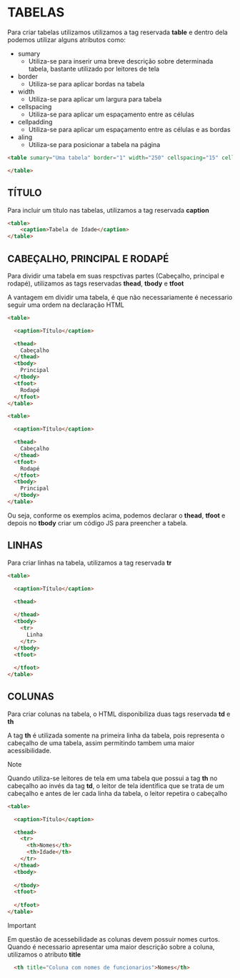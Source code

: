 # TABELAS

Para criar tabelas utilizamos utilizamos a tag reservada **table** e dentro dela podemos utilizar alguns atributos como:

* sumary
  * Utiliza-se para inserir uma breve descrição sobre determinada tabela, bastante utilizado por leitores de tela
* border
  * Utiliza-se para aplicar bordas na tabela
* width
  * Utiliza-se para aplicar um largura para tabela
* cellspacing
  * Utiliza-se para aplicar um espaçamento entre as células
* cellpadding
  * Utiliza-se para aplicar um espaçamento entre as células e as bordas
* aling
  * Utiliza-se para posicionar a tabela na página

```html
<table sumary="Uma tabela" border="1" width="250" cellspacing="15" cellpadding="25" align="center">

</table>
```

## TÍTULO

Para incluir um título nas tabelas, utilizamos a tag reservada **caption**

```html
<table>
    <caption>Tabela de Idade</caption>
</table>    
```

## CABEÇALHO, PRINCIPAL E RODAPÉ

Para dividir uma tabela em suas respctivas partes (Cabeçalho, principal e rodapé), utilizamos as tags reservadas **thead**, **tbody** e **tfoot**

A vantagem em dividir uma tabela, é que não necessariamente é necessario seguir uma ordem na declaração HTML

```html
<table>

  <caption>Título</caption>

  <thead>
    Cabeçalho
  </thead>
  <tbody>
    Principal
  </tbody>
  <tfoot>
    Rodapé
  </tfoot>
</table> 
```

```html
<table>

  <caption>Título</caption>

  <thead>
    Cabeçalho
  </thead>
  <tfoot>
    Rodapé
  </tfoot>
  <tbody>
    Principal
  </tbody>
</table> 
```

Ou seja, conforme os exemplos acima, podemos declarar o **thead**, **tfoot** e depois no **tbody** criar um código JS para preencher a tabela.

## LINHAS

Para criar linhas na tabela, utilizamos a tag reservada **tr**

```html
<table>

  <caption>Título</caption>

  <thead>
    
  </thead>
  <tbody>
    <tr>
      Linha
    </tr>
  </tbody>
  <tfoot>
    
  </tfoot>
</table>
```

## COLUNAS

Para criar colunas na tabela, o HTML disponibiliza duas tags reservada **td** e **th** 

A tag **th** é utilizada somente na primeira linha da tabela, pois representa o cabeçalho de uma tabela, assim permitindo tambem uma maior acessibilidade.

> [!NOTE]
> Quando utiliza-se leitores de tela em uma tabela que possui a tag **th** no cabeçalho ao invés da tag **td**, o leitor de tela identifica que se trata de um cabeçalho e antes de ler cada linha da tabela, o leitor repetira o cabeçalho

```html
<table>

  <caption>Título</caption>

  <thead>
    <tr>
      <th>Nomes</th>
      <th>Idade</th>
    </tr>
  </thead>
  <tbody>
    
  </tbody>
  <tfoot>
    
  </tfoot>
</table>
```

> [!IMPORTANT]
> Em questão de acessebilidade as colunas devem possuir nomes curtos. Quando é necessario apresentar uma maior descrição sobre a coluna, utilizamos o atributo **title**

```html
  <th title="Coluna com nomes de funcionarios">Nomes</th>
```
